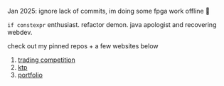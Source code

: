 Jan 2025: ignore lack of commits, im doing some fpga work offline 🗿

`if constexpr` enthusiast. refactor demon. java apologist and recovering webdev.

check out my pinned repos + a few websites below

1. [trading competition](https://www.nutc.io)
2. [ktp](https://www.ktpnu.com)
3. [portfolio](https://www.stevenewald.com)
